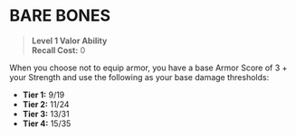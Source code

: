 # BARE BONES

> **Level 1 Valor Ability**  
> **Recall Cost:** 0

When you choose not to equip armor, you have a base Armor Score of 3 + your Strength and use the following as your base damage thresholds:

- **Tier 1:** 9/19
- **Tier 2:** 11/24
- **Tier 3:** 13/31
- **Tier 4:** 15/35

